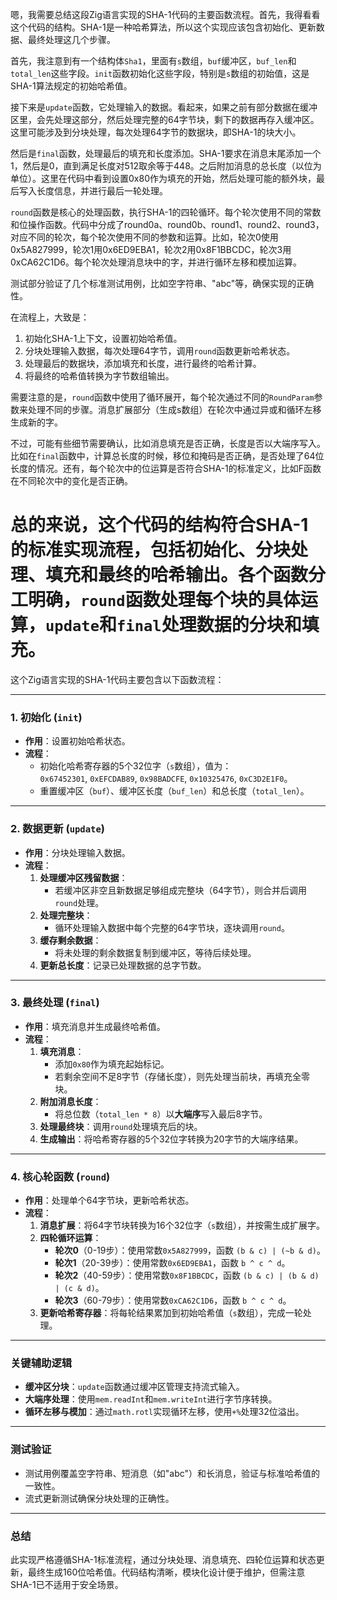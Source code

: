 嗯，我需要总结这段Zig语言实现的SHA-1代码的主要函数流程。首先，我得看看这个代码的结构。SHA-1是一种哈希算法，所以这个实现应该包含初始化、更新数据、最终处理这几个步骤。

首先，我注意到有一个结构体`Sha1`，里面有`s`数组，`buf`缓冲区，`buf_len`和`total_len`这些字段。`init`函数初始化这些字段，特别是`s`数组的初始值，这是SHA-1算法规定的初始哈希值。

接下来是`update`函数，它处理输入的数据。看起来，如果之前有部分数据在缓冲区里，会先处理这部分，然后处理完整的64字节块，剩下的数据再存入缓冲区。这里可能涉及到分块处理，每次处理64字节的数据块，即SHA-1的块大小。

然后是`final`函数，处理最后的填充和长度添加。SHA-1要求在消息末尾添加一个1，然后是0，直到满足长度对512取余等于448。之后附加消息的总长度（以位为单位）。这里在代码中看到设置0x80作为填充的开始，然后处理可能的额外块，最后写入长度信息，并进行最后一轮处理。

`round`函数是核心的处理函数，执行SHA-1的四轮循环。每个轮次使用不同的常数和位操作函数。代码中分成了round0a、round0b、round1、round2、round3，对应不同的轮次，每个轮次使用不同的参数和运算。比如，轮次0使用0x5A827999，轮次1用0x6ED9EBA1，轮次2用0x8F1BBCDC，轮次3用0xCA62C1D6。每个轮次处理消息块中的字，并进行循环左移和模加运算。

测试部分验证了几个标准测试用例，比如空字符串、"abc"等，确保实现的正确性。

在流程上，大致是：

1. 初始化SHA-1上下文，设置初始哈希值。
2. 分块处理输入数据，每次处理64字节，调用`round`函数更新哈希状态。
3. 处理最后的数据块，添加填充和长度，进行最终的哈希计算。
4. 将最终的哈希值转换为字节数组输出。

需要注意的是，`round`函数中使用了循环展开，每个轮次通过不同的`RoundParam`参数来处理不同的步骤。消息扩展部分（生成s数组）在轮次中通过异或和循环左移生成新的字。

不过，可能有些细节需要确认，比如消息填充是否正确，长度是否以大端序写入。比如在`final`函数中，计算总长度的时候，移位和掩码是否正确，是否处理了64位长度的情况。还有，每个轮次中的位运算是否符合SHA-1的标准定义，比如F函数在不同轮次中的变化是否正确。

总的来说，这个代码的结构符合SHA-1的标准实现流程，包括初始化、分块处理、填充和最终的哈希输出。各个函数分工明确，`round`函数处理每个块的具体运算，`update`和`final`处理数据的分块和填充。
================================================
这个Zig语言实现的SHA-1代码主要包含以下函数流程：

---

### **1. 初始化 (`init`)**  
- **作用**：设置初始哈希状态。  
- **流程**：  
  - 初始化哈希寄存器的5个32位字（`s`数组），值为：  
    `0x67452301`, `0xEFCDAB89`, `0x98BADCFE`, `0x10325476`, `0xC3D2E1F0`。  
  - 重置缓冲区（`buf`）、缓冲区长度（`buf_len`）和总长度（`total_len`）。

---

### **2. 数据更新 (`update`)**  
- **作用**：分块处理输入数据。  
- **流程**：  
  1. **处理缓冲区残留数据**：  
     - 若缓冲区非空且新数据足够组成完整块（64字节），则合并后调用`round`处理。  
  2. **处理完整块**：  
     - 循环处理输入数据中每个完整的64字节块，逐块调用`round`。  
  3. **缓存剩余数据**：  
     - 将未处理的剩余数据复制到缓冲区，等待后续处理。  
  4. **更新总长度**：记录已处理数据的总字节数。

---

### **3. 最终处理 (`final`)**  
- **作用**：填充消息并生成最终哈希值。  
- **流程**：  
  1. **填充消息**：  
     - 添加`0x80`作为填充起始标记。  
     - 若剩余空间不足8字节（存储长度），则先处理当前块，再填充全零块。  
  2. **附加消息长度**：  
     - 将总位数（`total_len * 8`）以**大端序**写入最后8字节。  
  3. **处理最终块**：调用`round`处理填充后的块。  
  4. **生成输出**：将哈希寄存器的5个32位字转换为20字节的大端序结果。

---

### **4. 核心轮函数 (`round`)**  
- **作用**：处理单个64字节块，更新哈希状态。  
- **流程**：  
  1. **消息扩展**：将64字节块转换为16个32位字（`s`数组），并按需生成扩展字。  
  2. **四轮循环运算**：  
     - **轮次0**（0-19步）：使用常数`0x5A827999`，函数 `(b & c) | (~b & d)`。  
     - **轮次1**（20-39步）：使用常数`0x6ED9EBA1`，函数 `b ^ c ^ d`。  
     - **轮次2**（40-59步）：使用常数`0x8F1BBCDC`，函数 `(b & c) | (b & d) | (c & d)`。  
     - **轮次3**（60-79步）：使用常数`0xCA62C1D6`，函数 `b ^ c ^ d`。  
  3. **更新哈希寄存器**：将每轮结果累加到初始哈希值（`s`数组），完成一轮处理。

---

### **关键辅助逻辑**  
- **缓冲区分块**：`update`函数通过缓冲区管理支持流式输入。  
- **大端序处理**：使用`mem.readInt`和`mem.writeInt`进行字节序转换。  
- **循环左移与模加**：通过`math.rotl`实现循环左移，使用`+%`处理32位溢出。

---

### **测试验证**  
- 测试用例覆盖空字符串、短消息（如"abc"）和长消息，验证与标准哈希值的一致性。  
- 流式更新测试确保分块处理的正确性。

---

### **总结**  
此实现严格遵循SHA-1标准流程，通过分块处理、消息填充、四轮位运算和状态更新，最终生成160位哈希值。代码结构清晰，模块化设计便于维护，但需注意SHA-1已不适用于安全场景。